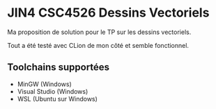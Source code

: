 # JIN4 CSC4526 Dessins Vectoriels
Ma proposition de solution pour le TP sur les dessins vectoriels.

Tout a été testé avec CLion de mon côté et semble fonctionnel.

## Toolchains supportées
* MinGW (Windows)
* Visual Studio (Windows)
* WSL (Ubuntu sur Windows)